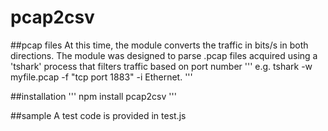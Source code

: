 # pcap2csv

##pcap files
At this time, the module converts the traffic in bits/s in both directions.
The module was designed to parse .pcap files acquired using a 'tshark' process that filters traffic based on port number
'''
e.g.  tshark -w myfile.pcap -f "tcp port 1883" -i Ethernet.
'''

##installation
'''
npm install pcap2csv
'''

##sample
A test code is provided in test.js